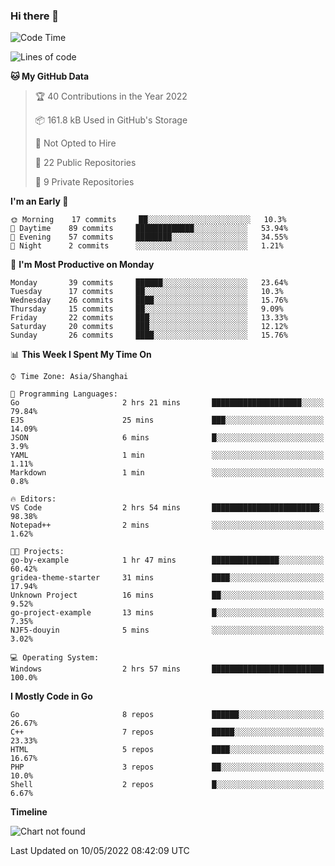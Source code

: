 ### Hi there 👋

<!--
**pinelliar/pinelliar** is a ✨ _special_ ✨ repository because its `README.md` (this file) appears on your GitHub profile.

Here are some ideas to get you started:

- 🔭 I’m currently working on ...
- 🌱 I’m currently learning ...
- 👯 I’m looking to collaborate on ...
- 🤔 I’m looking for help with ...
- 💬 Ask me about ...
- 📫 How to reach me: ...
- 😄 Pronouns: ...
- ⚡ Fun fact: ...
-->

<!--START_SECTION:waka-->
![Code Time](http://img.shields.io/badge/Code%20Time-0-blue)

![Lines of code](https://img.shields.io/badge/From%20Hello%20World%20I%27ve%20Written-37%20Thousand%20lines%20of%20code-blue)

**🐱 My GitHub Data** 

> 🏆 40 Contributions in the Year 2022
 > 
> 📦 161.8 kB Used in GitHub's Storage 
 > 
> 🚫 Not Opted to Hire
 > 
> 📜 22 Public Repositories 
 > 
> 🔑 9 Private Repositories  
 > 
**I'm an Early 🐤** 

```text
🌞 Morning    17 commits     ██░░░░░░░░░░░░░░░░░░░░░░░   10.3% 
🌆 Daytime    89 commits     █████████████░░░░░░░░░░░░   53.94% 
🌃 Evening    57 commits     ████████░░░░░░░░░░░░░░░░░   34.55% 
🌙 Night      2 commits      ░░░░░░░░░░░░░░░░░░░░░░░░░   1.21%

```
📅 **I'm Most Productive on Monday** 

```text
Monday       39 commits     ██████░░░░░░░░░░░░░░░░░░░   23.64% 
Tuesday      17 commits     ██░░░░░░░░░░░░░░░░░░░░░░░   10.3% 
Wednesday    26 commits     ████░░░░░░░░░░░░░░░░░░░░░   15.76% 
Thursday     15 commits     ██░░░░░░░░░░░░░░░░░░░░░░░   9.09% 
Friday       22 commits     ███░░░░░░░░░░░░░░░░░░░░░░   13.33% 
Saturday     20 commits     ███░░░░░░░░░░░░░░░░░░░░░░   12.12% 
Sunday       26 commits     ████░░░░░░░░░░░░░░░░░░░░░   15.76%

```


📊 **This Week I Spent My Time On** 

```text
⌚︎ Time Zone: Asia/Shanghai

💬 Programming Languages: 
Go                       2 hrs 21 mins       ████████████████████░░░░░   79.84% 
EJS                      25 mins             ███░░░░░░░░░░░░░░░░░░░░░░   14.09% 
JSON                     6 mins              █░░░░░░░░░░░░░░░░░░░░░░░░   3.9% 
YAML                     1 min               ░░░░░░░░░░░░░░░░░░░░░░░░░   1.11% 
Markdown                 1 min               ░░░░░░░░░░░░░░░░░░░░░░░░░   0.8%

🔥 Editors: 
VS Code                  2 hrs 54 mins       ████████████████████████░   98.38% 
Notepad++                2 mins              ░░░░░░░░░░░░░░░░░░░░░░░░░   1.62%

🐱‍💻 Projects: 
go-by-example            1 hr 47 mins        ███████████████░░░░░░░░░░   60.42% 
gridea-theme-starter     31 mins             ████░░░░░░░░░░░░░░░░░░░░░   17.94% 
Unknown Project          16 mins             ██░░░░░░░░░░░░░░░░░░░░░░░   9.52% 
go-project-example       13 mins             █░░░░░░░░░░░░░░░░░░░░░░░░   7.35% 
NJF5-douyin              5 mins              ░░░░░░░░░░░░░░░░░░░░░░░░░   3.02%

💻 Operating System: 
Windows                  2 hrs 57 mins       █████████████████████████   100.0%

```

**I Mostly Code in Go** 

```text
Go                       8 repos             ██████░░░░░░░░░░░░░░░░░░░   26.67% 
C++                      7 repos             █████░░░░░░░░░░░░░░░░░░░░   23.33% 
HTML                     5 repos             ████░░░░░░░░░░░░░░░░░░░░░   16.67% 
PHP                      3 repos             ██░░░░░░░░░░░░░░░░░░░░░░░   10.0% 
Shell                    2 repos             █░░░░░░░░░░░░░░░░░░░░░░░░   6.67%

```


**Timeline**

![Chart not found](https://raw.githubusercontent.com/pastral1024/pastral1024/main/charts/bar_graph.png) 


 Last Updated on 10/05/2022 08:42:09 UTC
<!--END_SECTION:waka-->

